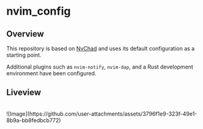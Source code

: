 # nvim_config

## Overview

This repository is based on [NvChad](https://nvchad.com/) and uses its default configuration as a starting point.

Additional plugins such as `nvim-notify`, `nvim-dap`, and a Rust development environment have been configured.

## Liveview
<br/>
![Image](https://github.com/user-attachments/assets/3796f1e9-323f-49e1-8b9a-bb8fedbcb772)
